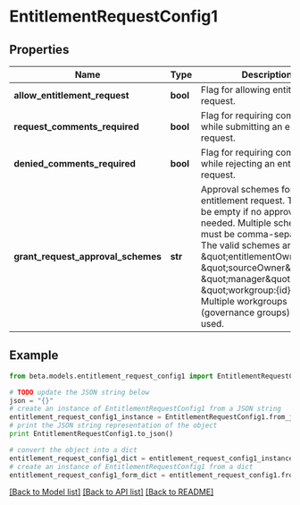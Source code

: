 # EntitlementRequestConfig1


## Properties
Name | Type | Description | Notes
------------ | ------------- | ------------- | -------------
**allow_entitlement_request** | **bool** | Flag for allowing entitlement request. | [optional] 
**request_comments_required** | **bool** | Flag for requiring comments while submitting an entitlement request. | [optional] [default to False]
**denied_comments_required** | **bool** | Flag for requiring comments while rejecting an entitlement request. | [optional] [default to False]
**grant_request_approval_schemes** | **str** | Approval schemes for granting entitlement request. This can be empty if no approval is needed. Multiple schemes must be comma-separated. The valid schemes are \&quot;entitlementOwner\&quot;, \&quot;sourceOwner\&quot;, \&quot;manager\&quot; and \&quot;workgroup:{id}\&quot;. Multiple workgroups (governance groups) can be used.  | [optional] [default to 'sourceOwner']

## Example

```python
from beta.models.entitlement_request_config1 import EntitlementRequestConfig1

# TODO update the JSON string below
json = "{}"
# create an instance of EntitlementRequestConfig1 from a JSON string
entitlement_request_config1_instance = EntitlementRequestConfig1.from_json(json)
# print the JSON string representation of the object
print EntitlementRequestConfig1.to_json()

# convert the object into a dict
entitlement_request_config1_dict = entitlement_request_config1_instance.to_dict()
# create an instance of EntitlementRequestConfig1 from a dict
entitlement_request_config1_form_dict = entitlement_request_config1.from_dict(entitlement_request_config1_dict)
```
[[Back to Model list]](../README.md#documentation-for-models) [[Back to API list]](../README.md#documentation-for-api-endpoints) [[Back to README]](../README.md)


